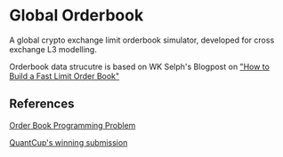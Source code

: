 # Global Orderbook

A global crypto exchange limit orderbook simulator, developed for cross exchange L3 modelling. 

Orderbook data strucutre is based on WK Selph's Blogpost on ["How to Build a Fast Limit Order Book"](https://web.archive.org/web/20110219163448/http://howtohft.wordpress.com/2011/02/15/how-to-build-a-fast-limit-order-book/)


## References
[Order Book Programming Problem](https://web.archive.org/web/20161116104649/http://rgmadvisors.com/problems/orderbook/)

[QuantCup's winning submission](https://web.archive.org/web/20141222151051/https://dl.dropboxusercontent.com/u/3001534/engine.c)

